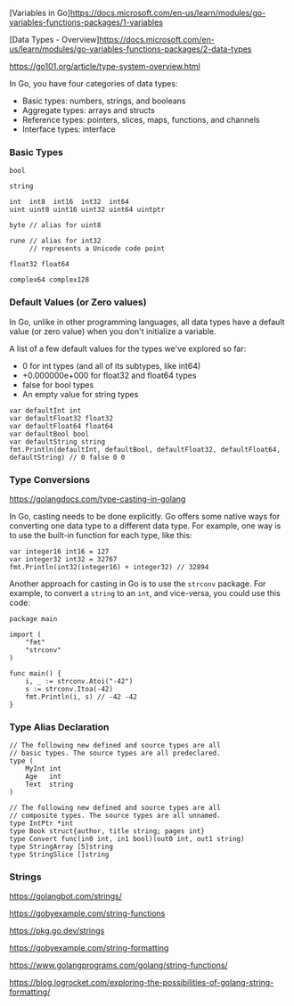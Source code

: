 
[Variables in Go]https://docs.microsoft.com/en-us/learn/modules/go-variables-functions-packages/1-variables

[Data Types - Overview]https://docs.microsoft.com/en-us/learn/modules/go-variables-functions-packages/2-data-types

https://go101.org/article/type-system-overview.html

In Go, you have four categories of data types:

- Basic types: numbers, strings, and booleans
- Aggregate types: arrays and structs
- Reference types: pointers, slices, maps, functions, and channels
- Interface types: interface

### Basic Types

```
bool

string

int  int8  int16  int32  int64
uint uint8 uint16 uint32 uint64 uintptr

byte // alias for uint8

rune // alias for int32
     // represents a Unicode code point

float32 float64

complex64 complex128
```


### Default Values (or Zero values)

 In Go, unlike in other programming languages, all data types have a default value (or zero value) when you don't initialize a variable.
 
 A list of a few default values for the types we've explored so far:

- 0 for int types (and all of its subtypes, like int64)
- +0.000000e+000 for float32 and float64 types
- false for bool types
- An empty value for string types

```golang
var defaultInt int
var defaultFloat32 float32
var defaultFloat64 float64
var defaultBool bool
var defaultString string
fmt.Println(defaultInt, defaultBool, defaultFloat32, defaultFloat64, defaultString) // 0 false 0 0 
```

### Type Conversions 

https://golangdocs.com/type-casting-in-golang

In Go, casting needs to be done explicitly. Go offers some native ways for converting one data type to a different data type. For example, one way is to use the built-in function for each type, like this:
 
```golang
var integer16 int16 = 127
var integer32 int32 = 32767
fmt.Println(int32(integer16) + integer32) // 32894
```

Another approach for casting in Go is to use the `strconv` package. For example, to convert a `string` to an `int`, and vice-versa, you could use this code:

```golang
package main

import (
    "fmt"
    "strconv"
)

func main() {
    i, _ := strconv.Atoi("-42")
    s := strconv.Itoa(-42)
    fmt.Println(i, s) // -42 -42
}
```

### Type Alias Declaration

```golang
// The following new defined and source types are all
// basic types. The source types are all predeclared.
type (
	MyInt int
	Age   int
	Text  string
)

// The following new defined and source types are all
// composite types. The source types are all unnamed.
type IntPtr *int
type Book struct{author, title string; pages int}
type Convert func(in0 int, in1 bool)(out0 int, out1 string)
type StringArray [5]string
type StringSlice []string
```

### Strings


https://golangbot.com/strings/

https://gobyexample.com/string-functions

https://pkg.go.dev/strings

https://gobyexample.com/string-formatting

https://www.golangprograms.com/golang/string-functions/

https://blog.logrocket.com/exploring-the-possibilities-of-golang-string-formatting/
